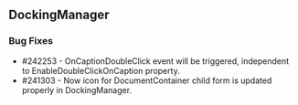 ## DockingManager

### Bug Fixes

* \#242253 - OnCaptionDoubleClick event will be triggered, independent to EnableDoubleClickOnCaption property.
* \#241303 - Now icon for DocumentContainer child form is updated properly in DockingManager.

